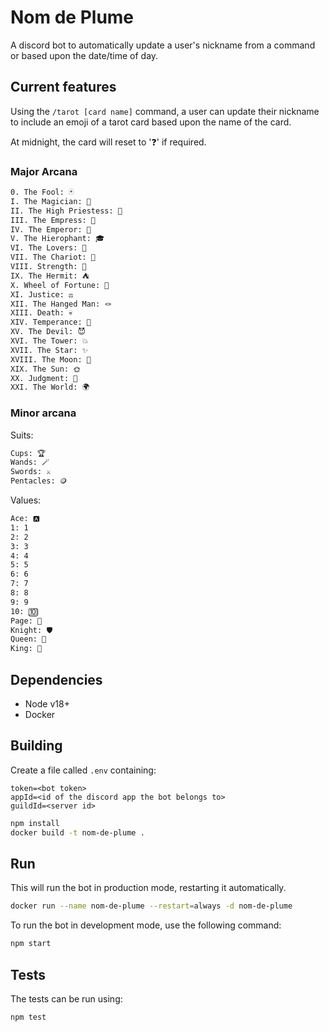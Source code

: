 # Nom de Plume

A discord bot to automatically update a user's nickname from a command or based upon the date/time of day.

## Current features

Using the `/tarot [card name]` command, a user can update their nickname to include an emoji of a tarot card based upon the name of the card.

At midnight, the card will reset to '❓' if required.

### Major Arcana

```txt
0. The Fool: 🃏
I. The Magician: 🧙
II. The High Priestess: 🔮
III. The Empress: 🗽
IV. The Emperor: 👑
V. The Hierophant: 🎓
VI. The Lovers: 💞
VII. The Chariot: 🛒
VIII. Strength: 💪
IX. The Hermit: ⛺️
X. Wheel of Fortune: 🛞
XI. Justice: ⚖️
XII. The Hanged Man: 🪢
XIII. Death: 💀
XIV. Temperance: 🍵
XV. The Devil: 😈
XVI. The Tower: 💥
XVII. The Star: ✨
XVIII. The Moon: 🌝
XIX. The Sun: 🌞
XX. Judgment: 📯
XXI. The World: 🌍
```

### Minor arcana

Suits:

```txt
Cups: 🏆
Wands: 🪄
Swords: ⚔️
Pentacles: 🪙
```

Values:

```txt
Ace: 🅰️
1: 1
2: 2
3: 3
4: 4
5: 5
6: 6
7: 7
8: 8
9: 9
10: 🔟
Page: 🤴
Knight: 🛡️
Queen: 👸
King: 🫅
```

## Dependencies

- Node v18+
- Docker

## Building

Create a file called `.env` containing:

```env
token=<bot token>
appId=<id of the discord app the bot belongs to>
guildId=<server id>
```

```sh
npm install
docker build -t nom-de-plume .
```

## Run

This will run the bot in production mode, restarting it automatically.

```sh
docker run --name nom-de-plume --restart=always -d nom-de-plume
```

To run the bot in development mode, use the following command:

```sh
npm start
```

## Tests

The tests can be run using:

```sh
npm test
```
